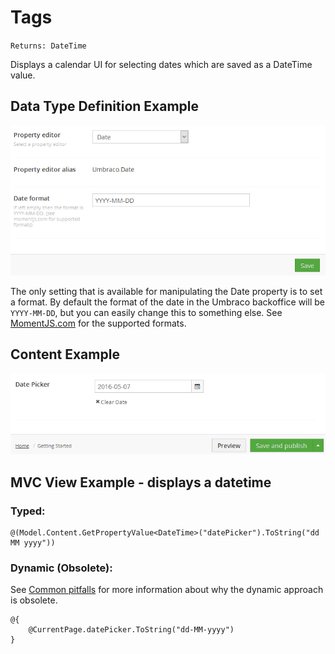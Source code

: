 # Tags

`Returns: DateTime`

Displays a calendar UI for selecting dates which are saved as a DateTime value.

## Data Type Definition Example

![Data Type Definition Example](images/DateTime-DataType.png)

The only setting that is available for manipulating the Date property is to set a format. By default the format of the date in the Umbraco backoffice will be `YYYY-MM-DD`, but you can easily change this to something else. See [MomentJS.com](http://momentjs.com/) for the supported formats.

## Content Example 

![Content Example](images/Date-Time-Content.png)

## MVC View Example - displays a datetime

### Typed:

	@(Model.Content.GetPropertyValue<DateTime>("datePicker").ToString("dd MM yyyy"))

### Dynamic (Obsolete):

See [Common pitfalls](https://our.umbraco.org/documentation/reference/Common-Pitfalls/#dynamics) for more information about why the dynamic approach is obsolete.

	@{
		@CurrentPage.datePicker.ToString("dd-MM-yyyy")
	}
